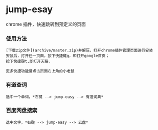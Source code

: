 jump-esay
=========

chrome 插件，快速跳转到预定义的页面

### 使用方法
	[下载zip文件](archive/master.zip)并解压，打开chrome插件管理页面进行安装
	安装后，打开任一页面，按下快捷键g，即打开google首页；
	按下快捷键t,即打开天猫.

	更多快捷功能请点击页面右上角的小老鼠

### 有道查词
    选中一个单词，*右键 --> jump-easy --> 有道词典*

### 百度网盘搜索
    选中文字，*右键 --> jump-easy --> 云盘*